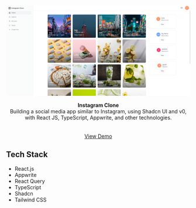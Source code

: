 ![image search api](https://github.com/HuiyuLiz/react-instagram-clone/blob/main/public/Instagram%20Clone.png)

<div align="center"><strong>Instagram Clone </strong></div>
<div align="center">Building a social media app similar to Instagram, using Shadcn UI and v0, with React JS, TypeScript, Appwrite, and other technologies.</div>
<br />
<br />
<div align="center">
<a href="https://react-instagram-clone-console.vercel.app/">View Demo</a>
<span>
</div>

## Tech Stack
- React.js
- Appwrite
- React Query
- TypeScript
- Shadcn
- Tailwind CSS
